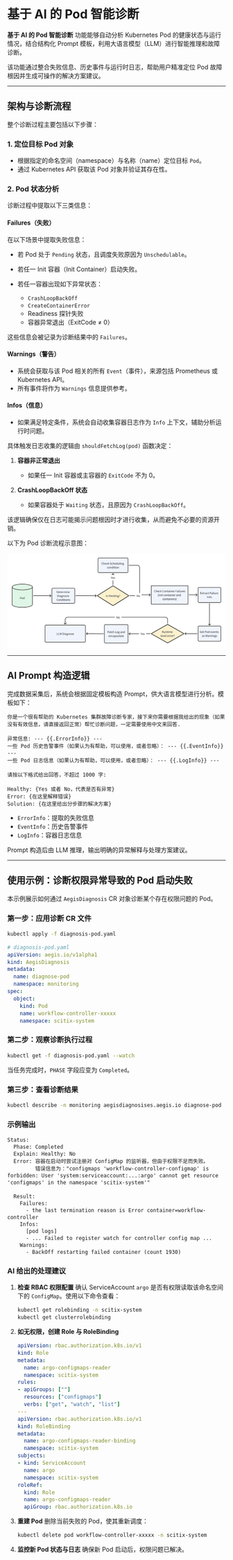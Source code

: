 # 基于 AI 的 Pod 智能诊断

**基于 AI 的 Pod 智能诊断** 功能能够自动分析 Kubernetes Pod 的健康状态与运行情况，结合结构化 Prompt 模板，利用大语言模型（LLM）进行智能推理和故障诊断。

该功能通过整合失败信息、历史事件与运行时日志，帮助用户精准定位 Pod 故障根因并生成可操作的解决方案建议。

---

## 架构与诊断流程

整个诊断过程主要包括以下步骤：

### 1. 定位目标 Pod 对象

* 根据指定的命名空间（namespace）与名称（name）定位目标 `Pod`。
* 通过 Kubernetes API 获取该 Pod 对象并验证其存在性。

### 2. Pod 状态分析

诊断过程中提取以下三类信息：

#### **Failures（失败）**

在以下场景中提取失败信息：

* 若 Pod 处于 `Pending` 状态，且调度失败原因为 `Unschedulable`。
* 若任一 Init 容器（Init Container）启动失败。
* 若任一容器出现如下异常状态：

  * `CrashLoopBackOff`
  * `CreateContainerError`
  * Readiness 探针失败
  * 容器异常退出（ExitCode ≠ 0）

这些信息会被记录为诊断结果中的 `Failures`。

#### **Warnings（警告）**

* 系统会获取与该 Pod 相关的所有 `Event`（事件），来源包括 Prometheus 或 Kubernetes API。
* 所有事件将作为 `Warnings` 信息提供参考。

#### **Infos（信息）**

* 如果满足特定条件，系统会自动收集容器日志作为 `Info` 上下文，辅助分析运行时问题。

具体触发日志收集的逻辑由 `shouldFetchLog(pod)` 函数决定：

1. **容器非正常退出**

   * 如果任一 Init 容器或主容器的 `ExitCode` 不为 0。

2. **CrashLoopBackOff 状态**

   * 如果容器处于 `Waiting` 状态，且原因为 `CrashLoopBackOff`。

该逻辑确保仅在日志可能揭示问题根因时才进行收集，从而避免不必要的资源开销。

以下为 Pod 诊断流程示意图：

![Pod Diagnosis Flow](../docs/assets/pod-diagnosis-flow.png)

---

## AI Prompt 构造逻辑

完成数据采集后，系统会根据固定模板构造 Prompt，供大语言模型进行分析。模板如下：

```text
你是一个很有帮助的 Kubernetes 集群故障诊断专家，接下来你需要根据我给出的现象（如果没有有效信息，请直接返回正常）帮忙诊断问题，一定需要使用中文来回答.

异常信息: --- {{.ErrorInfo}} ---
一些 Pod 历史告警事件（如果认为有帮助，可以使用，或者忽略）： --- {{.EventInfo}} ---
一些 Pod 日志信息（如果认为有帮助，可以使用，或者忽略）： --- {{.LogInfo}} ---

请按以下格式给出回答，不超过 1000 字:

Healthy: {Yes 或者 No，代表是否有异常}
Error: {在这里解释错误}
Solution: {在这里给出分步骤的解决方案}
```

* `ErrorInfo`：提取的失败信息
* `EventInfo`：历史告警事件
* `LogInfo`：容器日志信息

Prompt 构造后由 LLM 推理，输出明确的异常解释与处理方案建议。

---

## 使用示例：诊断权限异常导致的 Pod 启动失败

本示例展示如何通过 `AegisDiagnosis` CR 对象诊断某个存在权限问题的 Pod。

### 第一步：应用诊断 CR 文件

```bash
kubectl apply -f diagnosis-pod.yaml
```

```yaml
# diagnosis-pod.yaml
apiVersion: aegis.io/v1alpha1
kind: AegisDiagnosis
metadata:
  name: diagnose-pod
  namespace: monitoring
spec:
  object:
    kind: Pod
    name: workflow-controller-xxxxx
    namespace: scitix-system
```

### 第二步：观察诊断执行过程

```bash
kubectl get -f diagnosis-pod.yaml --watch
```

当任务完成时，`PHASE` 字段应变为 `Completed`。

### 第三步：查看诊断结果

```bash
kubectl describe -n monitoring aegisdiagnosises.aegis.io diagnose-pod
```

### 示例输出

```
Status:
  Phase: Completed
  Explain: Healthy: No
  Error: 容器在启动时尝试注册对 ConfigMap 的监听器，但由于权限不足而失败。
         错误信息为："configmaps 'workflow-controller-configmap' is forbidden: User 'system:serviceaccount:...:argo' cannot get resource 'configmaps' in the namespace 'scitix-system'"

  Result:
    Failures:
      - the last termination reason is Error container=workflow-controller
    Infos:
      [pod logs]
      - ... Failed to register watch for controller config map ...
    Warnings:
      - BackOff restarting failed container (count 1930)
```

### AI 给出的处理建议

1. **检查 RBAC 权限配置**
   确认 ServiceAccount `argo` 是否有权限读取该命名空间下的 `ConfigMap`。使用以下命令查看：

   ```bash
   kubectl get rolebinding -n scitix-system
   kubectl get clusterrolebinding
   ```

2. **如无权限，创建 Role 与 RoleBinding**

   ```yaml
   apiVersion: rbac.authorization.k8s.io/v1
   kind: Role
   metadata:
     name: argo-configmaps-reader
     namespace: scitix-system
   rules:
   - apiGroups: [""]
     resources: ["configmaps"]
     verbs: ["get", "watch", "list"]
   ---
   apiVersion: rbac.authorization.k8s.io/v1
   kind: RoleBinding
   metadata:
     name: argo-configmaps-reader-binding
     namespace: scitix-system
   subjects:
   - kind: ServiceAccount
     name: argo
     namespace: scitix-system
   roleRef:
     kind: Role
     name: argo-configmaps-reader
     apiGroup: rbac.authorization.k8s.io
   ```

3. **重建 Pod**
   删除当前失败的 Pod，使其重新调度：

   ```bash
   kubectl delete pod workflow-controller-xxxxx -n scitix-system
   ```

4. **监控新 Pod 状态与日志**
   确保新 Pod 启动后，权限问题已解决。

